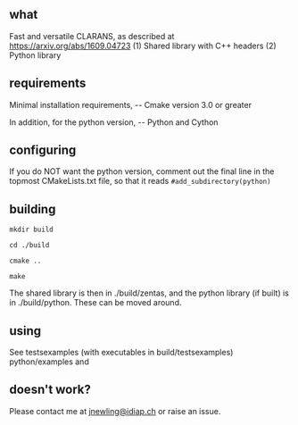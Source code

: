what
-------------------------------------------
Fast and versatile CLARANS, as described at https://arxiv.org/abs/1609.04723
(1) Shared library with C++ headers
(2) Python library

requirements
-------------------------------------------
Minimal installation requirements,
-- Cmake version 3.0 or greater

In addition, for the python version,
-- Python and Cython


configuring
-------------------------------------------
If you do NOT want the python version, comment out the final line in the topmost CMakeLists.txt file, so that it reads
`#add_subdirectory(python)`


building
-------------------------------------------

`mkdir build`

`cd ./build`

`cmake ..`

`make`

The shared library is then in ./build/zentas, and the python library (if built) is in ./build/python. These can be moved around.

using
-------------------------------------------
See testsexamples (with executables in build/testsexamples) python/examples and 


doesn't work?
-------------------------------------------
Please contact me at jnewling@idiap.ch or raise an issue.
